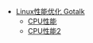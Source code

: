 - [Linux性能优化 Gotalk](/linux/gotalklinuxperformace/README.md)
    - [CPU性能](/linux/gotalklinuxperformace/stage1.md)
    - [CPU性能2](/linux/gotalklinuxperformace/week2.md)

